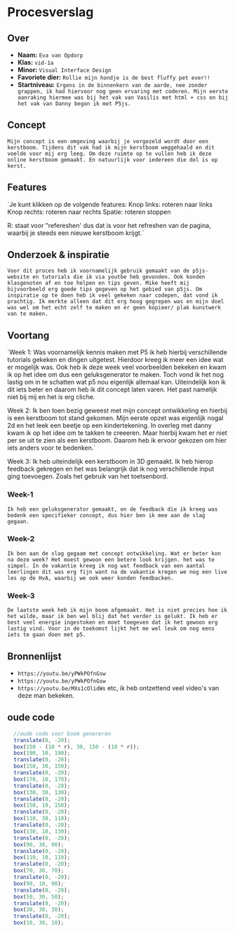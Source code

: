 <!-- Vergeet je niet de comments uit te zetten voordat je begint met typen? 💬 -->

# Procesverslag

## Over
* **Naam:** `Eva van Opdorp`
* **Klas:** `vid-1a`
* **Minor:** `Visual Interface Design`
* **Favoriete dier:** `Rollie mijn hondje is de best fluffy pet ever!!`
* **Startniveau:** `Ergens in de binnenkern van de aarde, nee zonder grappen, ik had hiervoor nog geen ervaring met coderen. Mijn eerste aanraking hiermee was bij het vak van Vasilis met html + css en bij het vak van Danny begon ik met P5js. `

## Concept

`Mijn concept is een omgeving waarbij je vergezeld wordt door een kerstboom. Tijdens dit vak had ik mijn kerstboom weggehaald en dit voelde voor mij erg leeg. Om deze ruimte op te vullen heb ik deze online kerstboom gemaakt. En natuurlijk voor iedereen die dol is op kerst.  `

## Features

`Je kunt klikken op de volgende features:
Knop links: roteren naar links 
Knop rechts: roteren naar rechts
Spatie: roteren stoppen

R: staat voor "refereshen' dus dat is voor het refreshen van de pagina, waarbij je steeds een nieuwe kerstboom krijgt.`

## Onderzoek & inspiratie
`Voor dit proces heb ik voornamelijk gebruik gemaakt van de p5js-website en tutorials die ik via youtbe heb gevonden. Ook konden klasgenoten af en toe helpen en tips geven. Mike heeft mij bijvoorbeeld erg goede tips gegeven op het gebied van p5js. Om inspiratie op te doen heb ik veel gekeken naar codepen, dat vond ik prachtig. Ik merkte alleen dat dit erg hoog gegrepen was en mijn doel was wel om het echt zelf te maken en er geen kopieer/ plak kunstwerk van te maken.`

## Voortang

`Week 1: Was voornamelijk kennis maken met P5 ik heb hierbij verschillende tutorials gekeken en dingen uitgetest. Hierdoor kreeg ik meer een idee wat er mogelijk was. Ook heb ik deze week veel voorbeelden bekeken en kwam ik op het idee om dus een geluksgenerator te maken. Toch vond ik het nog lastig om in te schatten wat p5 nou eigenlijk allemaal kan. Uiteindelijk kon ik dit iets beter en daarom heb ik dit concept laten varen. Het past namelijk niet bij mij en het is erg cliche.

Week 2: Ik ben toen bezig geweest met mijn concept ontwikkeling en hierbij is een kerstboom tot stand gekomen. Mijn eerste opzet was eigenlijk nogal 2d en het leek een beetje op een kindertekening. In overleg met danny kwam ik op het idee om te takken te creeeren. Maar hierbij kwam het er niet per se uit te zien als een kerstboom. Daarom heb ik ervoor gekozen om hier iets anders voor te bedenken.`

Week 3: Ik heb uiteindelijk een kerstboom in 3D gemaakt. Ik heb hierop feedback gekregen en het was belangrijk dat ik nog verschillende input ging toevoegen. Zoals het gebruik van het toetsenbord. 

### Week-1
`Ik heb een geluksgenerator gemaakt, en de feedback die ik kreeg was bedenk een specifieker concept, dus hier ben ik mee aan de slag gegaan.`

### Week-2
`Ik ben aan de slag gegaam met concept ontwikkeling. Wat er beter kon na deze week? Het moest gewoon een betere look krijgen. het was te simpel. In de vakantie kreeg ik nog wat feedback van een aantal leerlingen dit was erg fijn want na de vakantie kregen we nog een live les op de HvA, waarbij we ook weer konden feedbacken.`

### Week-3
`De laatste week heb ik mijn boom afgemaakt. Het is niet precies hoe ik het wilde, maar ik ben wel blij dat het verder is gelukt. Ik heb er best veel energie ingestoken en moet toegeven dat ik het gewoon erg lastig vind. Voor in de toekomst lijkt het me wel leuk om nog eens iets te gaan doen met p5.`


## Bronnenlijst

* `https://youtu.be/yPWkPOfnGsw`
* `https://youtu.be/yPWkPOfnGsw`
* `https://youtu.be/MXs1cOlidWs`
etc, ik heb ontzettend veel video's van deze man bekeken. 


## oude code

```js
  //oude code voor boom genereren
  translate(0, -20);
  box(150 - (10 * r), 30, 150 - (10 * r));
  box(190, 10, 190);
  translate(0, -20);
  box(150, 30, 150);
  translate(0, -20);
  box(170, 10, 170);
  translate(0, -20);
  box(130, 30, 130);
  translate(0, -20);
  box(150, 10, 150);
  translate(0, -20);
  box(110, 30, 110);
  translate(0, -20);
  box(130, 10, 130);
  translate(0, -20);
  box(90, 30, 90);
  translate(0, -20);
  box(110, 10, 110);
  translate(0, -20);
  box(70, 30, 70);
  translate(0, -20);
  box(90, 10, 90);
  translate(0, -20);
  box(50, 30, 50);
  translate(0, -20);
  box(30, 30, 30);
  translate(0, -20);
  box(10, 30, 10);
```